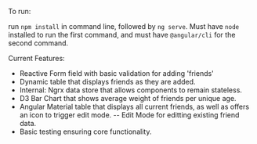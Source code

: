 To run:

run `npm install` in command line, followed by `ng serve`.  Must have `node` installed to run the first command, and must have `@angular/cli` for the second command.  

Current Features:

- Reactive Form field with basic validation for adding 'friends'
- Dynamic table that displays friends as they are added.  
- Internal:  Ngrx data store that allows components to remain stateless.
- D3 Bar Chart that shows average weight of friends per unique age.
- Angular Material table that displays all current friends, as well as offers an icon to trigger edit mode.
-- Edit Mode for editting existing friend data.
- Basic testing ensuring core functionality.
